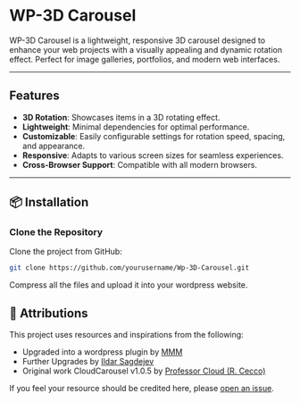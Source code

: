 # WP-3D Carousel

WP-3D Carousel is a lightweight, responsive 3D carousel designed to enhance your web projects with a visually appealing and dynamic rotation effect. Perfect for image galleries, portfolios, and modern web interfaces.

---

## Features

- **3D Rotation**: Showcases items in a 3D rotating effect.
- **Lightweight**: Minimal dependencies for optimal performance.
- **Customizable**: Easily configurable settings for rotation speed, spacing, and appearance.
- **Responsive**: Adapts to various screen sizes for seamless experiences.
- **Cross-Browser Support**: Compatible with all modern browsers.

---

## 📦 Installation

### Clone the Repository
Clone the project from GitHub:
```bash
git clone https://github.com/yourusername/Wp-3D-Carousel.git
```
Compress all the files and upload it into your wordpress website.

## 🙏 Attributions

This project uses resources and inspirations from the following:

- Upgraded into a wordpress plugin by [MMM](https://mmm.sh)
- Further Upgrades by [Ildar Sagdejev](https://specious.github.io)
- Original work CloudCarousel v1.0.5 by [Professor Cloud (R. Cecco)](https://www.professorcloud.com)

If you feel your resource should be credited here, please [open an issue](https://github.com/encryptoday/Wp-3D-Carousel/issues).
